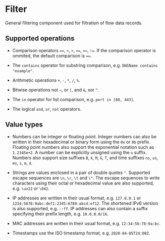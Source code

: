 # Filter

General filtering component used for filtration of flow data records.


Supported operations
--------------------

 - Comparison operators `==`, `<`, `>`, `<=`, `>=`, `!=`. If the comparison operator is ommited, the default comparison is `==`.

 - The `contains` operator for substring comparison, e.g. `DNSName contains "example"`.
 
 - Arithmetic operations `+`, `-`, `*`, `/`, `%`.
 
 - Bitwise operations not `~`, or `|`, and `&`, xor `^`.
 
 - The `in` operator for list comparison, e.g. `port in [80, 443]`.

 - The logical `and`, `or`, `not` operators. 


Value types
-----------

 - Numbers can be integer or floating point. Integer numbers can also be written in their hexadecimal or binary form using the `0x` or `0b` prefix. 
   Floating point numbers also support the exponential notation such as `1.2345e+2`. A number can be explicitly unsigned using the `u` suffix.
   Numbers also support size suffixes `B`, `k`, `M`, `G`, `T`, and time suffixes `ns`, `us`, `ms`, `s`, `m`, `d`.

 - Strings are values enclosed in a pair of double quotes `"`. Supported escape sequences are `\n`, `\r`, `\t` and `\"`. 
   The escape sequences to write characters using their octal or hexadecimal value are also supported, e.g. `\ux22` or `\042`.
   
 - IP addresses are written in their usual format, e.g. `127.0.0.1` or `1234:5678:9abc:def1:2345:6789:abcd:ef12`. The shortened IPv6 version is also supported, e.g. `::ff`.
   IP addresses can also contain a suffix specifying their prefix length, e.g. `10.0.0.0/16`. 
 
 - MAC addresses are written in their usual format, e.g. `12:34:56:78:9a:bc`.

 - Timestamps use the ISO timestamp format, e.g. `2020-04-05T24:00Z`.
